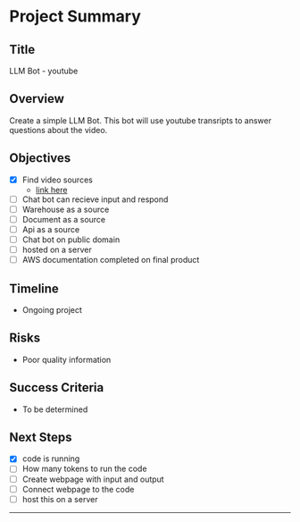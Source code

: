 # Project Summary

## Title
LLM Bot - youtube

## Overview
Create a simple LLM Bot. This bot will use youtube transripts to answer questions about the video.

## Objectives 
<!-- ~~ ~~ -->
- [x] Find video sources
    - [link here](https://www.youtube.com/watch?v=NYSWn1ipbgg)
- [ ] Chat bot can recieve input and respond
- [ ] Warehouse as a source
- [ ] Document as a source
- [ ] Api as a source
- [ ] Chat bot on public domain
- [ ] hosted on a server
- [ ] AWS documentation completed on final product

<!-- ## Deliverables
- [List of key things the project will produce.] -->

## Timeline
- Ongoing project

<!-- ## Stakeholders
-  -->

## Risks
- Poor quality information

## Success Criteria
- To be determined

<!-- ## Communication
[Outline how communication will happen.] -->

## Next Steps
- [x] code is running
- [ ] How many tokens to run the code
- [ ] Create webpage with input and output
- [ ] Connect webpage to the code
- [ ] host this on a server
---

